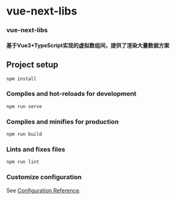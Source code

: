 # vue-next-libs
### vue-next-libs
#### 基于Vue3+TypeScript实现的虚拟数组间，提供了渲染大量数据方案
## Project setup
```
npm install
```

### Compiles and hot-reloads for development
```
npm run serve
```

### Compiles and minifies for production
```
npm run build
```

### Lints and fixes files
```
npm run lint
```

### Customize configuration
See [Configuration Reference](https://cli.vuejs.org/config/).
